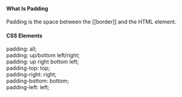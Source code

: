 
#### What Is Padding
Padding is the space between the [[border]] and the HTML element.

#### CSS Elements
padding: all;  
padding: up/bottom left/right;  
padding: up right bottom left;  
padding-top: top;  
padding-right: right;  
padding-bottom: bottom;  
padding-left: left;  

